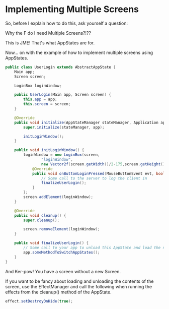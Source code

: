 Implementing Multiple Screens
=============================

So, before I explain how to do this, ask yourself a question:

Why the F do I need Multiple Screens?!??

This is JME! That's what AppStates are for.

Now... on with the example of how to implement multiple screens using
AppStates.

```java
public class UserLogin extends AbstractAppState {
    Main app;
    Screen screen;

    LoginBox loginWindow;

    public UserLogin(Main app, Screen screen) {
        this.app = app;
        this.screen = screen;
    }

    @Override
    public void initialize(AppStateManager stateManager, Application app) {
        super.initialize(stateManager, app);

        initLoginWindow();
    }

    public void initLoginWindow() {
        loginWindow = new LoginBox(screen,
                "loginWindow",
                new Vector2f(screen.getWidth()/2-175,screen.getHeight()/2-125)) {
            @Override
            public void onButtonLoginPressed(MouseButtonEvent evt, boolean toggled) {
                // Some call to the server to log the client in
                finalizeUserLogin();
            }
        };
        screen.addElement(loginWindow);
    }

    @Override
    public void cleanup() {
        super.cleanup();

        screen.removeElement(loginWindow);
    }

    public void finalizeUserLogin() {
        // Some call to your app to unload this AppState and load the next AppState
        app.someMethodToSwitchAppStates();
    }
}
```

And Ker-pow! You have a screen without a new Screen.

If you want to be fancy about loading and unloading the contents of the
screen, use the EffectManager and call the following when running the
effects from the cleanup() method of the AppState.

```java
effect.setDestroyOnHide(true);
```
